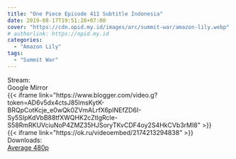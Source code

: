 ```yaml
---
title: "One Piece Episode 411 Subtitle Indonesia"
date: 2019-08-17T19:51:28+07:00
cover: "https://cdn.opid.my.id/images/arc/summit-war/amazon-lily.webp" # Optional, cover
# authorlink: https://opid.my.id
categories:
  - "Amazon Lily"
tags:
  - "Summit War"
---
```

<div class="ui menu violet borderless inverted">
  <div class="header item active">
        Stream:
    </div>
  <a class="active item" data-tab="google">
    <i class="google drive icon"></i> Google
  </a>
  <a class="item nounderline" data-tab="mirror">
    <i class="odnoklassniki icon"></i> Mirror
  </a>
</div>
<div class="ui bottom attached tab segment active" style="border:0 !important;" data-tab="google">
{{< iframe link="https://www.blogger.com/video.g?token=AD6v5dx4ctsJ85lmsKytK-BRQpCotKcje_e0wQk0ZVmALrfX6pINEfZD6I-Sy5SIpKdVbB88tfXWQHK2cZtlgRcle-S58RmRKUVciuNoP4ZMZ35HJSoryTKvCDF4oy2S4HkCVb3rMI8" >}}
</div>
<div class="ui bottom attached tab segment" style="border:0 !important;" data-tab="mirror">
{{< iframe link="https://ok.ru/videoembed/2174213294838" >}}
</div>
<div class="ui menu violet borderless inverted">
  <div class="header item active">
        Downloads:
    </div>
  <a class="item nounderline" href="https://ouo.io/yDnKuM" target="_blank" rel="dofollow"><i class="google drive icon"></i>
    Average 480p</a>
</div>
